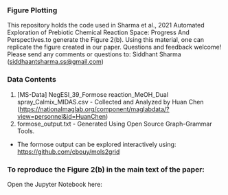 ### Figure Plotting
This repository holds the code used in Sharma et al., 2021 Automated Exploration of Prebiotic Chemical Reaction Space: Progress And Perspectives.to generate the Figure 2(b). Using this material, one can replicate the figure created in our paper. Questions and feedback welcome! Please send any comments or questions to: Siddhant Sharma (siddhaantsharma.ss@gmail.com)

### Data Contents
1. [MS-Data] NegESI_39_Formose reaction_MeOH_Dual spray_Calmix_MIDAS.csv - Collected and Analyzed by Huan Chen (https://nationalmaglab.org/component/maglabdata/?view=personnel&id=HuanChen)
2. formose_output.txt - Generated Using Open Source Graph-Grammar Tools.
* The formose output can be explored interactively using: https://github.com/cbouy/mols2grid

### To reproduce the Figure 2(b) in the main text of the paper:
Open the Jupyter Notebook here: 


